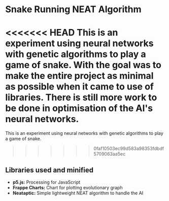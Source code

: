 # Snake Running NEAT Algorithm

<<<<<<< HEAD
This is an experiment using neural networks with genetic algorithms to play a game of snake. With the goal was to make the entire project as minimal as possible when it came to use of libraries. There is still more work to be done in optimisation of the AI's neural networks.
=======
This is an experiment using neural networks with genetic algorithms to play a game of snake.
>>>>>>> 0faf10503ec99d583a98353fdbdf5709063aa5ec

## Libraries used and minified

- **p5.js:** Processing for JavaScript
- **Frappe Charts:** Chart for plotting evolutionary graph
- **Neataptic:** Simple lightweight NEAT algorithm to handle the AI
